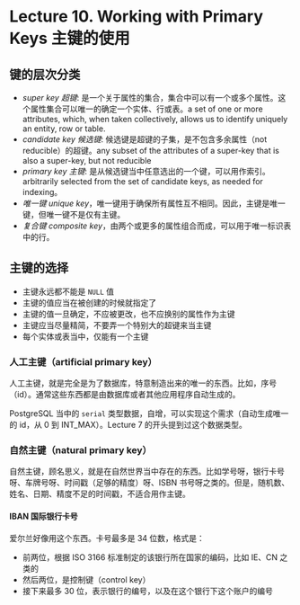 
Lecture 10\. Working with Primary Keys 主键的使用
============================================


键的层次分类
------


* *super key 超键*: 是一个关于属性的集合，集合中可以有一个或多个属性。这个属性集合可以唯一的确定一个实体、行或表。a set of one or more attributes, which, when taken collectively, allows us to identify uniquely an entity, row or table.
* *candidate key 候选键*: 候选键是超键的子集，是不包含多余属性（not reducible）的超键。any subset of the attributes of a super\-key that is also a super\-key, but not reducible
* *primary key 主键*: 是从候选键当中任意选出的一个键，可以用作索引。arbitrarily selected from the set of candidate keys, as needed for indexing。
* *唯一键 unique key*，唯一键用于确保所有属性互不相同。因此，主键是唯一键，但唯一键不是仅有主键。
* *复合键 composite key*，由两个或更多的属性组合而成，可以用于唯一标识表中的行。


主键的选择
-----


* 主键永远都不能是 `NULL` 值
* 主键的值应当在被创建的时候就指定了
* 主键的值一旦确定，不应被更改，也不应换别的属性作为主键
* 主键应当尽量精简，不要弄一个特别大的超键来当主键
* 每个实体或表当中，仅能有一个主键


### 人工主键（artificial primary key）


人工主键，就是完全是为了数据库，特意制造出来的唯一的东西。比如，序号（id）。通常这些东西都是由数据库或者其他应用程序自动生成的。


PostgreSQL 当中的 `serial` 类型数据，自增，可以实现这个需求（自动生成唯一的 id，从 0 到 INT\_MAX）。Lecture 7 的开头提到过这个数据类型。


### 自然主键（natural primary key）


自然主键，顾名思义，就是在自然世界当中存在的东西。比如学号呀，银行卡号呀、车牌号呀、时间戳（足够的精度）呀、ISBN 书号呀之类的。但是，随机数、姓名、日期、精度不足的时间戳，不适合用作主键。


#### IBAN 国际银行卡号


爱尔兰好像用这个东西。卡号最多是 34 位数，格式是：


* 前两位，根据 ISO 3166 标准制定的该银行所在国家的编码，比如 IE、CN 之类的
* 然后两位，是控制键（control key）
* 接下来最多 30 位，表示银行的编号，以及在这个银行下这个账户的编号


